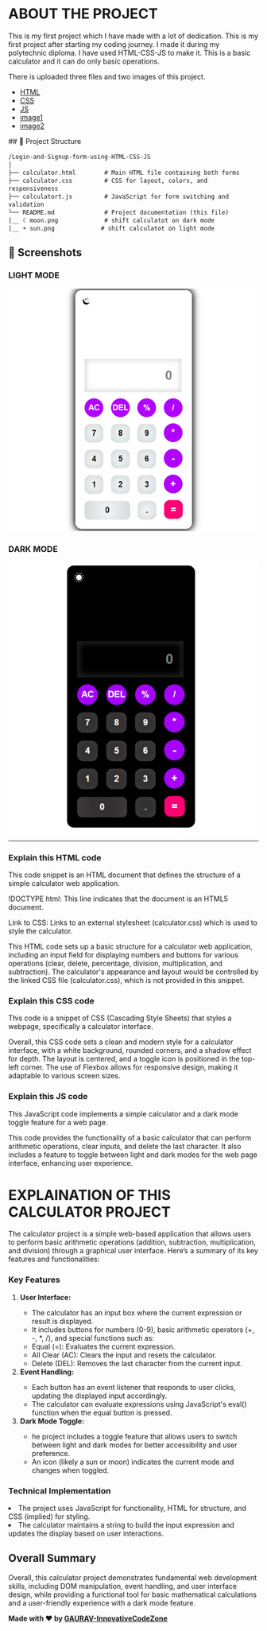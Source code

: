 <h1>ABOUT THE PROJECT</h1>

<p>This is my first project which I have made with a lot of dedication. This is my first project after starting my coding journey. I made it during my polytechnic diploma. I have used HTML-CSS-JS to make it. This is a basic calculator and it can do only basic operations.</p>
<p>There is uploaded three files and two images of this project.<p/>
<ul>
   <a href="calculator.html"><li>HTML</li></a>
   <a href="calculator.css"><li>CSS</li></a>
   <a href="calculator.js"><li>JS</li></a>
   <a href="moon.png"><li>image1</li></a>
   <a href="sun.png"><li>image2</li></a>
</ul>
## 📂 Project Structure

```
/Login-and-Signup-form-using-HTML-CSS-JS
│
├── calculator.html        # Main HTML file containing both forms
├── calculator.css         # CSS for layout, colors, and responsiveness
├── calculatort.js         # JavaScript for form switching and validation
└── README.md              # Project documentation (this file)
|__ ☾ moon.png             # shift calculatot on dark mode
|__ ☀ sun.png             # shift calculatot on light mode
```

## 📸 Screenshots

### LIGHT MODE

![image1](lightimageSS1.png)

### DARK MODE

![image2](darkimageSS2.png)

---


<h3>Explain this HTML code</h3>
<P>This code snippet is an HTML document that defines the structure of a simple calculator web application.</P>
<p>!DOCTYPE html: This line indicates that the document is an HTML5 document.</p>
<p>Link to CSS: Links to an external stylesheet (calculator.css) which is used to style the calculator.</p>
<p>This HTML code sets up a basic structure for a calculator web application, including an input field for displaying numbers and buttons for various operations (clear, delete, percentage, division, multiplication, and subtraction). The calculator's appearance and layout would be controlled by the linked CSS file (calculator.css), which is not provided in this snippet.</p>

<h3>Explain this CSS code</h3>
<p>This code is a snippet of CSS (Cascading Style Sheets) that styles a webpage, specifically a calculator interface.</p>
<p>Overall, this CSS code sets a clean and modern style for a calculator interface, with a white background, rounded corners, and a shadow effect for depth. The layout is centered, and a toggle icon is positioned in the top-left corner. The use of Flexbox allows for responsive design, making it adaptable to various screen sizes.</p>

<h3>Explain this JS code</h3>
<p>This JavaScript code implements a simple calculator and a dark mode toggle feature for a web page.</p>
<p>This code provides the functionality of a basic calculator that can perform arithmetic operations, clear inputs, and delete the last character. It also includes a feature to toggle between light and dark modes for the web page interface, enhancing user experience.</p>

<H1>EXPLAINATION OF THIS CALCULATOR PROJECT</H1>
<P>The calculator project is a simple web-based application that allows users to perform basic arithmetic operations (addition, subtraction, multiplication, and division) through a graphical user interface. Here’s a summary of its key features and functionalities:</P>

<h3>Key Features</h3>
<ol>
  <li><b>User Interface:</b></li>
    <ul>
      <li>The calculator has an input box where the current expression or result is displayed.</li>
      <li>It includes buttons for numbers (0-9), basic arithmetic operators (+, -, *, /), and special functions such as:</li>
      <li>Equal (=): Evaluates the current expression.</li>
      <li>All Clear (AC): Clears the input and resets the calculator.</li>
      <li>Delete (DEL): Removes the last character from the current input.</li>
    </ul>
  
  <li><b>Event Handling:</b></li>
    <ul>
      <li>Each button has an event listener that responds to user clicks, updating the displayed input accordingly.</li>
      <li>The calculator can evaluate expressions using JavaScript's eval() function when the equal button is pressed.</li>
    </ul>
    
  <li><b>Dark Mode Toggle:</b></li>
     <ul>
       <li>he project includes a toggle feature that allows users to switch between light and dark modes for better accessibility and user preference.</li>
       <li>An icon (likely a sun or moon) indicates the current mode and changes when toggled.</li>
     </ul>
</ol>

<h3>Technical Implementation</h3>
  <li>The project uses JavaScript for functionality, HTML for structure, and CSS (implied) for styling.</li>
  <li>The calculator maintains a string to build the input expression and updates the display based on user interactions.</li>
  
<h2>Overall Summary</h2>
<p>Overall, this calculator project demonstrates fundamental web development skills, including DOM manipulation, event handling, and user interface design, while providing a functional tool for basic mathematical calculations and a user-friendly experience with a dark mode feature.</p>

**Made with ❤️ by [GAURAV-InnovativeCodeZone](https://github.com/GAURAV-InnovativeCodeZone)**
